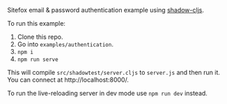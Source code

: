 Sitefox email & password authentication example using [shadow-cljs](https://shadow-cljs.github.io/docs/UsersGuide.html).

To run this example:

1. Clone this repo.
2. Go into `examples/authentication`.
3. `npm i`
4. `npm run serve`

This will compile `src/shadowtest/server.cljs` to `server.js` and then run it. You can connect at http://localhost:8000/.

To run the live-reloading server in dev mode use `npm run dev` instead.
